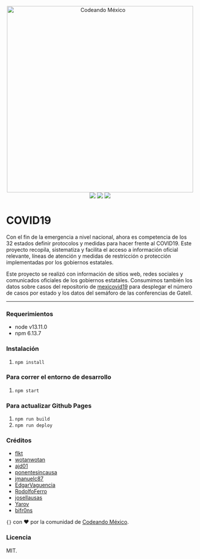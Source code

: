 <p align="center">
<img src="http://codeandomexico.org/resources/img/codeandomexico.png" width="500" alt="Codeando México"><br>
<a href="http://www.codeandomexico.org/" target="_blank"><img src="https://img.shields.io/badge/website-CodeandoMexico-00D88E.svg"></a>
<a href="http://slack.codeandomexico.org/" target="_blank"><img src="https://img.shields.io/badge/slack-CodeandoMexico-EC0E4F.svg"></a>
<a href="https://github.com/CodeandoMexico/covid-estados/actions?query=workflow%3A%22Node.js+CI%22" target="_blank"><img src="https://github.com/CodeandoMexico/covid-estados/workflows/Node.js%20CI/badge.svg"></a>
</p>

# COVID19
Con el fin de la emergencia a nivel nacional, ahora es competencia de los 32 estados definir protocolos y medidas para hacer frente al COVID19. Este proyecto recopila, sistematiza y facilita el acceso a información oficial relevante, líneas de atención y medidas de restricción o protección implementadas por los gobiernos estatales.

Este proyecto se realizó con información de sitios web, redes sociales y comunicados oficiales de los gobiernos estatales. Consumimos también los datos sobre casos del repositorio de [mexicovid19](https://github.com/mexicovid19/mexicovid19.github.io) para desplegar el número de casos por estado y los datos del semáforo de las conferencias de Gatell.

___

### Requerimientos
- node v13.11.0
- npm 6.13.7

### Instalación
1. `npm install`

### Para correr el entorno de desarrollo
1. `npm start`

### Para actualizar Github Pages
1. `npm run build`
2. `npm run deploy`

### Créditos

* [flkt](https://github.com/flkt-crnpio)
* [wotanwotan](https://github.com/wotanwotan)
* [ajd01](https://github.com/ajd01)
* [ponentesincausa](https://github.com/ponentesincausa)
* [jmanuelc87](https://github.com/jmanuelc87)
* [EdgarVaguencia](https://github.com/EdgarVaguencia)
* [RodolfoFerro](https://github.com/RodolfoFerro)
* [josellausas](https://github.com/josellausas)
* [Yarov](https://github.com/Yarov)
* [bifr0ns](https://github.com/bifr0ns)

`{}` con ❤️ por la comunidad de [Codeando México](http://www.codeandomexico.org).

### Licencia

MIT.
